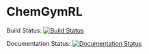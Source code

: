 # ChemGymRL

Build Status: [![Build Status](https://www.travis-ci.com/chemgymrl/chemgymrl.svg?branch=main)](https://www.travis-ci.com/github/chemgymrl/chemgymrl)

Documentation Status: [![Documentation Status](https://readthedocs.org/projects/chemgymrl/badge/?version=main)](https://chemgymrl.readthedocs.io/en/latest/?badge=main)